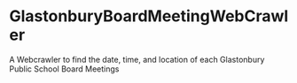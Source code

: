# GlastonburyBoardMeetingWebCrawler
A Webcrawler to find the date, time, and location of each Glastonbury Public School Board Meetings 

